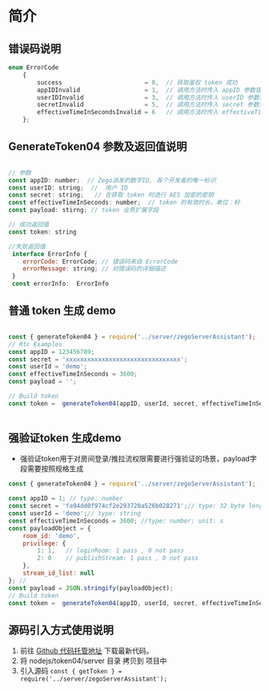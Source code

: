 # 简介

## 错误码说明

```javascript
enum ErrorCode
    {
        success                       = 0,  // 获取鉴权 token 成功
        appIDInvalid                  = 1,  // 调用方法时传入 appID 参数错误
        userIDInvalid                 = 3,  // 调用方法时传入 userID 参数错误
        secretInvalid                 = 5,  // 调用方法时传入 secret 参数错误
        effectiveTimeInSecondsInvalid = 6   // 调用方法时传入 effectiveTimeInSeconds 参数错误
    };
```

## GenerateToken04 参数及返回值说明

```javascript

// 参数
const appID: number;  // Zego派发的数字ID, 各个开发者的唯一标识
const userID: string;  //  用户 ID
const secret: string;   // 在获取 token 时进行 AES 加密的密钥
const effectiveTimeInSeconds: number;  // token 的有效时长，单位：秒
const payload: stirng; // token 业务扩展字段

// 成功返回值
const token: string

//失败返回值
 interface ErrorInfo {
    errorCode: ErrorCode; // 错误码来自 ErrorCode
    errorMessage: string; // 对错误码的详细描述
 }
 const errorInfo:  ErrorInfo 
```

## 普通 token 生成 demo

```javascript

const { generateToken04 } = require('../server/zegoServerAssistant');
// Rtc Examples
const appID = 123456789;
const secret = 'xxxxxxxxxxxxxxxxxxxxxxxxxxxxxxxx';
const userId = 'demo'; 
const effectiveTimeInSeconds = 3600; 
const payload = '';

// Build token 
const token =  generateToken04(appID, userId, secret, effectiveTimeInSeconds, payload);
 
```

## 强验证token 生成demo

* 强验证token用于对房间登录/推拉流权限需要进行强验证的场景，payload字段需要按照规格生成

```javascript
const { generateToken04 } = require('../server/zegoServerAssistant');

const appID = 1; // type: number
const secret = 'fa94dd0f974cf2e293728a526b028271';// type: 32 byte length string
const userId = 'demo';// type: string
const effectiveTimeInSeconds = 3600; //type: number; unit: s
const payloadObject = {
    room_id: 'demo',
    privilege: {
        1: 1,   // loginRoom: 1 pass , 0 not pass
        2: 0    // publishStream: 1 pass , 0 not pass
    },
    stream_id_list: null
}; // 
const payload = JSON.stringify(payloadObject);
// Build token 
const token =  generateToken04(appID, userId, secret, effectiveTimeInSeconds, payload);
```

## 源码引入方式使用说明

1. 前往 [Github 代码托管地址](https://github.com/zegoim/zego_server_assistant) 下载最新代码。
2. 将 nodejs/token04/server 目录 拷贝到 项目中
3. 引入源码 `const { getToken } = require('../server/zegoServerAssistant');`
